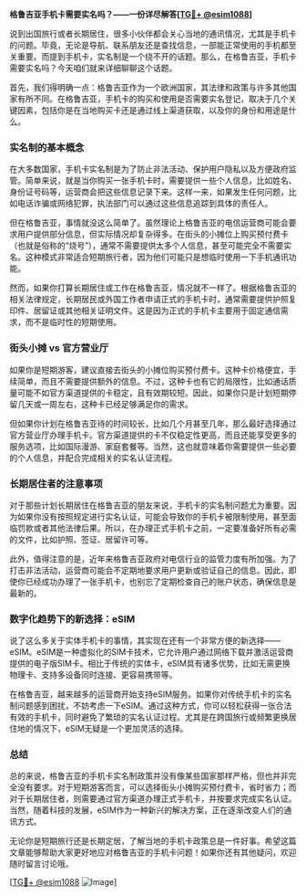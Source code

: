 **格鲁吉亚手机卡需要实名吗？——一份详尽解答[[TG💪+ @esim1088](https://t.me/s/esim1088)]**

说到出国旅行或者长期居住，很多小伙伴都会关心当地的通讯情况，尤其是手机卡的问题。毕竟，无论是导航、联系朋友还是查找信息，一部能正常使用的手机都至关重要。而提到手机卡，实名制是一个绕不开的话题。那么，在格鲁吉亚，手机卡需要实名吗？今天咱们就来详细聊聊这个话题。

首先，我们得明确一点：格鲁吉亚作为一个欧洲国家，其法律和政策与许多其他国家有所不同。在格鲁吉亚，手机卡的购买和使用是否需要实名登记，取决于几个关键因素，包括你是在当地购买卡还是通过线上渠道获取，以及你的身份和用途是什么。

### 实名制的基本概念

在大多数国家，手机卡实名制是为了防止非法活动、保护用户隐私以及方便政府监管。简单来说，就是当你购买一张手机卡时，需要提供一些个人信息，比如姓名、身份证号码等，运营商会把这些信息记录下来。这样一来，如果发生任何问题，比如电话诈骗或网络犯罪，执法部门可以通过这些信息追踪到具体的责任人。

但在格鲁吉亚，事情就没这么简单了。虽然理论上格鲁吉亚的电信运营商可能会要求用户提供部分信息，但实际情况却复杂得多。在街头的小摊位上购买预付费卡（也就是俗称的“烧号”），通常不需要提供太多个人信息，甚至可能完全不需要实名。这种模式非常适合短期旅行者，因为他们可能只是想临时使用一下手机通讯功能。

然而，如果你打算长期居住或工作在格鲁吉亚，情况就不一样了。根据格鲁吉亚的相关法律规定，长期居民或外国工作者申请正式的手机卡时，通常需要提供护照复印件、居留证或其他相关证明文件。这是因为正式的手机卡主要用于固定通信需求，而不是临时性的短期使用。

### 街头小摊 vs 官方营业厅

如果你是短期游客，建议直接去街头的小摊位购买预付费卡。这种卡价格便宜，手续简单，而且不需要提供额外的信息。不过，这种卡也有它的局限性，比如通话质量可能不如官方渠道提供的卡稳定，且有效期较短。因此，如果你只是计划短期停留几天或一周左右，这种卡已经足够满足你的需求。

但如果你计划在格鲁吉亚待的时间较长，比如几个月甚至几年，那么最好选择通过官方营业厅办理手机卡。官方渠道提供的卡不仅稳定性更高，而且还能享受更多的服务选项，比如国际漫游、家庭套餐等。当然，这也就意味着你需要提供一些必要的个人信息，并配合完成相关的实名认证流程。

### 长期居住者的注意事项

对于那些计划长期居住在格鲁吉亚的朋友来说，手机卡的实名制问题尤为重要。因为如果你没有按照规定进行实名认证，可能会导致你的手机卡被限制使用，甚至面临罚款或者其他法律后果。所以，在办理正式手机卡之前，一定要准备好所有必需的文件，比如护照、签证、居留许可等。

此外，值得注意的是，近年来格鲁吉亚政府对电信行业的监管力度有所加强。为了打击非法活动，运营商可能会不定期地要求用户更新或验证自己的信息。因此，即使你已经成功办理了一张手机卡，也别忘了定期检查自己的账户状态，确保信息是最新的。

### 数字化趋势下的新选择：eSIM

说了这么多关于实体手机卡的事情，其实现在还有一个非常方便的新选择——eSIM。eSIM是一种虚拟化的SIM卡技术，它允许用户通过网络下载并激活运营商提供的电子版SIM卡。相比于传统的实体卡，eSIM具有诸多优势，比如无需更换物理卡、支持多设备同时连接、更容易携带等。

在格鲁吉亚，越来越多的运营商开始支持eSIM服务。如果你对传统手机卡的实名制问题感到困扰，不妨考虑一下eSIM。通过这种方式，你可以轻松获得一张合法有效的手机卡，同时避免了繁琐的实名认证过程。尤其是在跨国旅行或频繁更换居住地的情况下，eSIM无疑是一个更加灵活的选择。

### 总结

总的来说，格鲁吉亚的手机卡实名制政策并没有像某些国家那样严格，但也并非完全没有要求。对于短期游客而言，可以选择街头小摊购买预付费卡，省时省力；而对于长期居住者，则需要通过官方渠道办理正式手机卡，并按要求完成实名认证。当然，随着科技的发展，eSIM作为一种新兴的解决方案，正在逐渐改变人们的通讯方式。

无论你是短期旅行还是长期定居，了解当地的手机卡政策总是一件好事。希望这篇文章能够帮助大家更好地应对格鲁吉亚的手机卡问题！如果你还有其他疑问，欢迎随时留言讨论哦。

[[TG💪+ @esim1088](https://t.me/s/esim1088) ![Image](https://i.postimg.cc/4NQfJmqS/Snipaste-2025-05-13-00-14-12.png)]